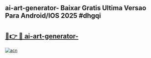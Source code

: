 ## ai-art-generator- Baixar Gratis Ultima Versao Para Android/IOS 2025 #dhgqi

# <h2><a href="https://ainizakaria.my?title=ai-art-generator-&ref=20M">🔗👉 🔴 ai-art-generator-</a></h2>

[![acn](https://github.com/user-attachments/assets/0f9c940e-d8b0-45ae-aac7-cd30a18b3e1c)](https://ainizakaria.my?title=ai-art-generator-&ref=20M)

